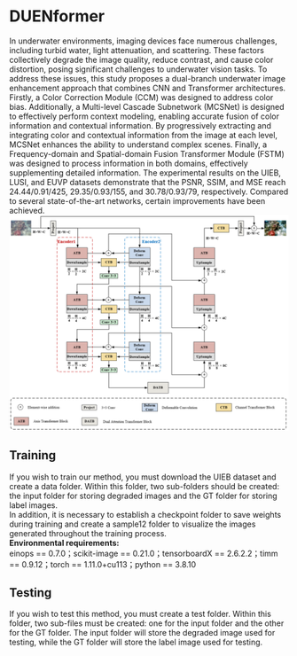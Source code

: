 # DUENformer
In underwater environments, imaging devices face numerous challenges, including turbid water, light attenuation, and scattering. These factors collectively degrade the image quality, reduce contrast, and cause color distortion, posing significant challenges to underwater vision tasks. To address these issues, this study proposes a dual-branch underwater image enhancement approach that combines CNN and Transformer architectures. Firstly, a Color Correction Module (CCM) was designed to address color bias. Additionally, a Multi-level Cascade Subnetwork (MCSNet) is designed to effectively perform context modeling, enabling accurate fusion of color information and contextual information. By progressively extracting and integrating color and contextual information from the image at each level, MCSNet enhances the ability to understand complex scenes. Finally, a Frequency-domain and Spatial-domain Fusion Transformer Module (FSTM) was designed to process information in both domains, effectively supplementing detailed information. The experimental results on the UIEB, LUSI, and EUVP datasets demonstrate that the PSNR, SSIM, and MSE reach 24.44/0.91/425, 29.35/0.93/155, and 30.78/0.93/79, respectively. Compared to several state-of-the-art networks, certain improvements have been achieved. 
![Image text](https://github.com/ShanZheNaTi/DUENformer/blob/main/figures/overall.png)
## __Training__  
If you wish to train our method, you must download the UIEB dataset and create a data folder. Within this folder, two sub-folders should be created: the input folder for storing degraded images and the GT folder for storing label images.  
In addition, it is necessary to establish a checkpoint folder to save weights during training and create a sample12 folder to visualize the images generated throughout the training process.  
__Environmental requirements:__  
einops == 0.7.0；scikit-image == 0.21.0；tensorboardX == 2.6.2.2；timm == 0.9.12；torch == 1.11.0+cu113；python == 3.8.10  
## __Testing__ 
If you wish to test this method, you must create a test folder. Within this folder, two sub-files must be created: one for the input folder and the other for the GT folder. The input folder will store the degraded image used for testing, while the GT folder will store the label image used for testing.
